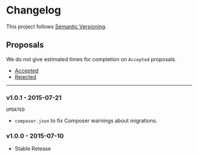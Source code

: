# Changelog

This project follows [Semantic Versioning](CONTRIBUTING.md).

## Proposals

We do not give estimated times for completion on `Accepted` proposals.

- [Accepted](https://github.com/werxe/laravel-seo/labels/Accepted)
- [Rejected](https://github.com/werxe/laravel-seo/labels/Rejected)

---

### v1.0.1 - 2015-07-21

`UPDATED`

- `composer.json` to fix Composer warnings about migrations.

### v1.0.0 - 2015-07-10

- Stable Release
